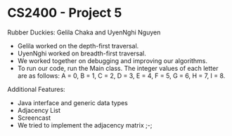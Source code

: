# CS2400 - Project 5

Rubber Duckies: Gelila Chaka and UyenNghi Nguyen

- Gelila worked on the depth-first traversal.
- UyenNghi worked on breadth-first traversal.
- We worked together on debugging and improving our algorithms.
- To run our code, run the Main class. The integer values of each letter are as follows: A = 0, B = 1, C = 2, D = 3, E = 4, F = 5, G = 6, H = 7, I = 8.

Additional Features:

- Java interface and generic data types
- Adjacency List
- Screencast
- We tried to implement the adjacency matrix ;-;
